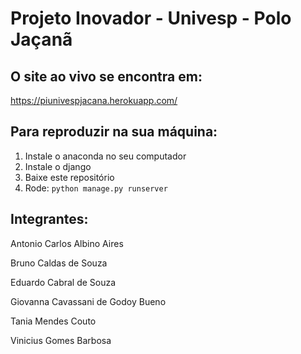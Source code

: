 # Projeto Inovador - Univesp - Polo Jaçanã

## O site ao vivo se encontra em:
https://piunivespjacana.herokuapp.com/

## Para reproduzir na sua máquina:
1. Instale o anaconda no seu computador
2. Instale o django
3. Baixe este repositório
4. Rode: ```python manage.py runserver```

## Integrantes:
Antonio Carlos Albino Aires

Bruno Caldas de Souza

Eduardo Cabral de Souza

Giovanna Cavassani de Godoy Bueno

Tania Mendes Couto

Vinicius Gomes Barbosa
